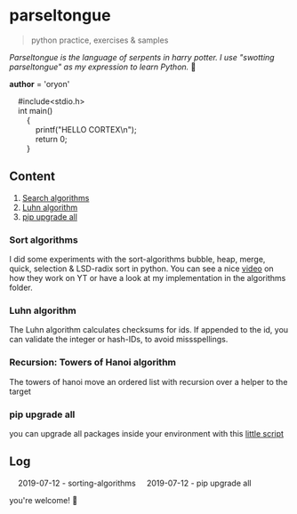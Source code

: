 # parseltongue

> python practice, exercises &amp; samples

*Parseltongue is the language of serpents in harry potter. I use "swotting parseltongue" as my expression to learn Python.* :snake:

__author__ = 'oryon'

&nbsp;&nbsp;&nbsp;&nbsp;#include<stdio.h>\
&nbsp;&nbsp;&nbsp;&nbsp;int main()\
&nbsp;&nbsp;&nbsp;&nbsp;&nbsp;&nbsp;&nbsp;&nbsp;{\
&nbsp;&nbsp;&nbsp;&nbsp;&nbsp;&nbsp;&nbsp;&nbsp;&nbsp;&nbsp;&nbsp;&nbsp;printf("HELLO CORTEX\n");\
&nbsp;&nbsp;&nbsp;&nbsp;&nbsp;&nbsp;&nbsp;&nbsp;&nbsp;&nbsp;&nbsp;&nbsp;return 0;\
&nbsp;&nbsp;&nbsp;&nbsp;&nbsp;&nbsp;&nbsp;&nbsp;}

## Content

1. [Search algorithms](#search-algorithms)
2. [Luhn algorithm](#luhn-algorithm)
3. [pip upgrade all](#pip-upgrade-all)

### Sort algorithms

I did some experiments with the sort-algorithms bubble, heap, merge, quick, selection & LSD-radix sort in python. You can see a nice [video](https://www.youtube.com/watch?v=kPRA0W1kECg) on how they work on YT or have a look at my implementation in the algorithms folder.

### Luhn algorithm

The Luhn algorithm calculates checksums for ids. If appended to the id, you can validate the integer or hash-IDs, to avoid missspellings.

### Recursion: Towers of Hanoi algorithm

The towers of hanoi move an ordered list with recursion over a helper to the target

### pip upgrade all

you can upgrade all packages inside your environment with this [little script](tools/pip_upgrade_all.py)

## Log

&nbsp;&nbsp;&nbsp;&nbsp;2019-07-12 - sorting-algorithms
&nbsp;&nbsp;&nbsp;&nbsp;2019-07-12 - pip upgrade all

you're welcome! :vulcan_salute:
